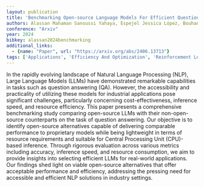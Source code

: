```yaml
---
layout: publication
title: 'Benchmarking Open-source Language Models For Efficient Question Answering In Industrial Applications'
authors: Alassan Mahaman Sanoussi Yahaya, Espejel Jessica López, Bouhandi Merieme, Dahhane Walid, Ettifouri El Hassane
conference: "Arxiv"
year: 2024
bibkey: alassan2024benchmarking
additional_links:
  - {name: "Paper", url: "https://arxiv.org/abs/2406.13713"}
tags: ['Applications', 'Efficiency And Optimization', 'Reinforcement Learning', 'Tools']
---
```

In the rapidly evolving landscape of Natural Language Processing (NLP), Large Language Models (LLMs) have demonstrated remarkable capabilities in tasks such as question answering (QA). However, the accessibility and practicality of utilizing these models for industrial applications pose significant challenges, particularly concerning cost-effectiveness, inference speed, and resource efficiency. This paper presents a comprehensive benchmarking study comparing open-source LLMs with their non-open-source counterparts on the task of question answering. Our objective is to identify open-source alternatives capable of delivering comparable performance to proprietary models while being lightweight in terms of resource requirements and suitable for Central Processing Unit (CPU)-based inference. Through rigorous evaluation across various metrics including accuracy, inference speed, and resource consumption, we aim to provide insights into selecting efficient LLMs for real-world applications. Our findings shed light on viable open-source alternatives that offer acceptable performance and efficiency, addressing the pressing need for accessible and efficient NLP solutions in industry settings.
